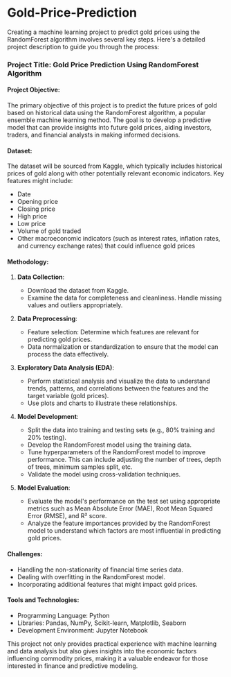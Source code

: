 # Gold-Price-Prediction
Creating a machine learning project to predict gold prices using the RandomForest algorithm involves several key steps. Here's a detailed project description to guide you through the process:

### Project Title: Gold Price Prediction Using RandomForest Algorithm

#### Project Objective:
The primary objective of this project is to predict the future prices of gold based on historical data using the RandomForest algorithm, a popular ensemble machine learning method. The goal is to develop a predictive model that can provide insights into future gold prices, aiding investors, traders, and financial analysts in making informed decisions.

#### Dataset:
The dataset will be sourced from Kaggle, which typically includes historical prices of gold along with other potentially relevant economic indicators. Key features might include:

- Date
- Opening price
- Closing price
- High price
- Low price
- Volume of gold traded
- Other macroeconomic indicators (such as interest rates, inflation rates, and currency exchange rates) that could influence gold prices

#### Methodology:

1. **Data Collection**:
   - Download the dataset from Kaggle.
   - Examine the data for completeness and cleanliness. Handle missing values and outliers appropriately.

2. **Data Preprocessing**:
   - Feature selection: Determine which features are relevant for predicting gold prices.
   - Data normalization or standardization to ensure that the model can process the data effectively.

3. **Exploratory Data Analysis (EDA)**:
   - Perform statistical analysis and visualize the data to understand trends, patterns, and correlations between the features and the target variable (gold prices).
   - Use plots and charts to illustrate these relationships.

4. **Model Development**:
   - Split the data into training and testing sets (e.g., 80% training and 20% testing).
   - Develop the RandomForest model using the training data.
   - Tune hyperparameters of the RandomForest model to improve performance. This can include adjusting the number of trees, depth of trees, minimum samples split, etc.
   - Validate the model using cross-validation techniques.

5. **Model Evaluation**:
   - Evaluate the model's performance on the test set using appropriate metrics such as Mean Absolute Error (MAE), Root Mean Squared Error (RMSE), and R² score.
   - Analyze the feature importances provided by the RandomForest model to understand which factors are most influential in predicting gold prices.



#### Challenges:
- Handling the non-stationarity of financial time series data.
- Dealing with overfitting in the RandomForest model.
- Incorporating additional features that might impact gold prices.

#### Tools and Technologies:
- Programming Language: Python
- Libraries: Pandas, NumPy, Scikit-learn, Matplotlib, Seaborn
- Development Environment: Jupyter Notebook 

This project not only provides practical experience with machine learning and data analysis but also gives insights into the economic factors influencing commodity prices, making it a valuable endeavor for those interested in finance and predictive modeling.
